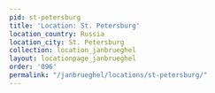 ```yaml
---
pid: st-petersburg
title: 'Location: St. Petersburg'
location_country: Russia
location_city: St. Petersburg
collection: location_janbrueghel
layout: locationpage_janbrueghel
order: '096'
permalink: "/janbrueghel/locations/st-petersburg/"
---
```

